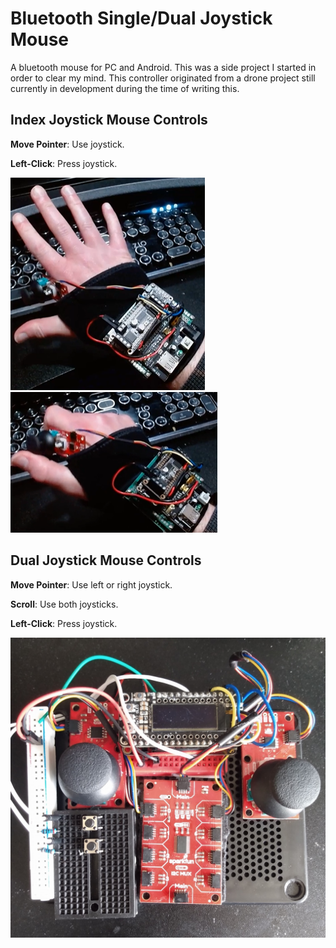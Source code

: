 # Bluetooth Single/Dual Joystick Mouse
A bluetooth mouse for PC and Android. This was a side project I started in order to clear my mind. This controller originated from a drone project still currently in development during the time of writing this.

## Index Joystick Mouse Controls
<b>Move Pointer</b>: Use joystick.

<b>Left-Click</b>: Press joystick.

![ifjm1](https://github.com/Hykudoru/BluetoothMouse/blob/main/img/ifjm1.png)
![ifjm2](https://github.com/Hykudoru/BluetoothMouse/blob/main/img/ifjm2.png)

## Dual Joystick Mouse Controls
<b>Move Pointer</b>: Use left or right joystick.

<b>Scroll</b>: Use both joysticks.

<b>Left-Click</b>: Press joystick.

![Controller](https://github.com/Hykudoru/BluetoothMouse/blob/main/img/Controller.jpg)
